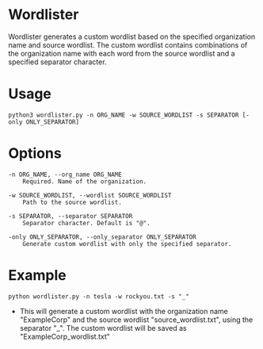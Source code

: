 # Wordlister
Wordlister generates a custom wordlist based on the specified organization name and source wordlist. The custom wordlist contains combinations of the organization name with each word from the source wordlist and a specified separator character.

# Usage

`python3 wordlister.py -n ORG_NAME -w SOURCE_WORDLIST -s SEPARATOR [-only ONLY_SEPARATOR]`

# Options

```
-n ORG_NAME, --org_name ORG_NAME
    Required. Name of the organization.

-w SOURCE_WORDLIST, --wordlist SOURCE_WORDLIST
    Path to the source wordlist.

-s SEPARATOR, --separator SEPARATOR
    Separator character. Default is "@".

-only ONLY_SEPARATOR, --only_separator ONLY_SEPARATOR
    Generate custom wordlist with only the specified separator.

```

# Example

`python wordlister.py -n tesla -w rockyou.txt -s "_"`

- This will generate a custom wordlist with the organization name "ExampleCorp" and the source wordlist "source_wordlist.txt", using the separator "_". The custom wordlist will be saved as "ExampleCorp_wordlist.txt"
